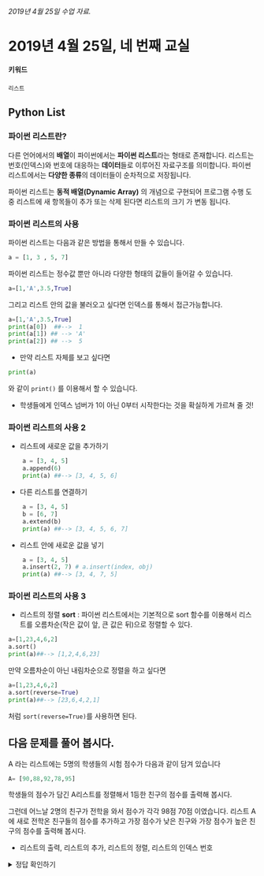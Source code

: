 

###### 2019년 4월 25일 수업 자료.

# 2019년 4월 25일, 네 번째 교실

#### 키워드
`리스트`

## Python List
### 파이썬 리스트란?
다른 언어에서의 **배열**이 파이썬에서는 **파이썬 리스트**라는 형태로 존재합니다. 리스트는 번호(인덱스)와 번호에 대응하는 **데이터**들로 이루어진 자료구조를 의미합니다. 파이썬 리스트에서는 **다양한 종류**의 데이터들이 순차적으로 저장됩니다.

파이썬 리스트는 **동적 배열(Dynamic Array)** 의 개념으로 구현되어 프로그램 수행 도중 리스트에 새 항목들이 추가 또는 삭제 된다면 리스트의 크기 가 변동 됩니다. 
	
### 파이썬 리스트의 사용
파이썬 리스트는 다음과 같은 방법을 통해서 만들 수 있습니다.
```python
a = [1, 3 , 5, 7]
```
파이썬 리스트는 정수값 뿐만 아니라 다양한 형태의 값들이 들어갈 수 있습니다.
```python
a=[1,'A',3.5,True]
```
그리고 리스트 안의 값을 불러오고 싶다면 인덱스를 통해서 접근가능합니다.
```python
a=[1,'A',3.5,True]
print(a[0])  ##-->  1
print(a[1]) ## --> 'A'
print(a[2]) ## -->  5
```
* 만약 리스트 자체를 보고 싶다면
```python
print(a)
```
와 같이 `print()` 를 이용해서 할 수 있습니다.
* 학생들에게 인덱스 넘버가 1이 아닌 0부터 시작한다는 것을 확실하게 가르쳐 줄 것!
### 파이썬 리스트의 사용 2
* 리스트에 새로운 값을 추가하기
```python
    a = [3, 4, 5]
    a.append(6)
    print(a) ##--> [3, 4, 5, 6]
```
* 다른 리스트를 연결하기
```python
    a = [3, 4, 5]
    b = [6, 7]
    a.extend(b)
    print(a) ##--> [3, 4, 5, 6, 7]
```
* 리스트 안에 새로운 값을 넣기
```python
    a = [3, 4, 5]
    a.insert(2, 7) # a.insert(index, obj)
    print(a) ##--> [3, 4, 7, 5]
```
### 파이썬 리스트의 사용 3
* 리스트의 정렬
**sort** : 파이썬 리스트에서는 기본적으로 sort 함수를 이용해서 리스트를 오름차순(작은 값이 앞, 큰 값은 뒤)으로 정렬할 수 있다.
```python
a=[1,23,4,6,2]
a.sort()
print(a)##--> [1,2,4,6,23]
```

만약 오름차순이 아닌 내림차순으로 정렬을 하고 싶다면
```python
a=[1,23,4,6,2]
a.sort(reverse=True)
print(a)##--> [23,6,4,2,1]
```
처럼 `sort(reverse=True)`를 사용하면 된다.

## 다음 문제를 풀어 봅시다.

A 라는 리스트에는 5명의 학생들의 시험 점수가 다음과 같이 담겨 있습니다
```python
A= [90,88,92,78,95]
```
학생들의 점수가 담긴 A리스트를 정렬해서 1등한 친구의 점수를 출력해 봅시다.

그런데 어느날 2명의 친구가 전학을 와서 점수가 각각 98점 70점 이였습니다. 리스트 A에 새로 전학온 친구들의 점수를 추가하고 가장 점수가 낮은 친구와 가장 점수가 높은 친구의 점수를 출력해 봅시다.

* 리스트의 출력, 리스트의 추가, 리스트의 정렬, 리스트의 인덱스 번호

<details><summary>정답 확인하기</summary>
<p>

### 정답
```python
A = [90,88,92,78,95]
A.sort()
print(A[4])

A.append(98)
A.append(70)

A.sort()
print(A[0]) ##--> 가장 낮은 점수
print(A[4]) ##--> 가장 높은 점수  
```
A.sort() 대신에 A.sort(reverse=True)도 사용이 가능 합니다.
</p>
</details>

